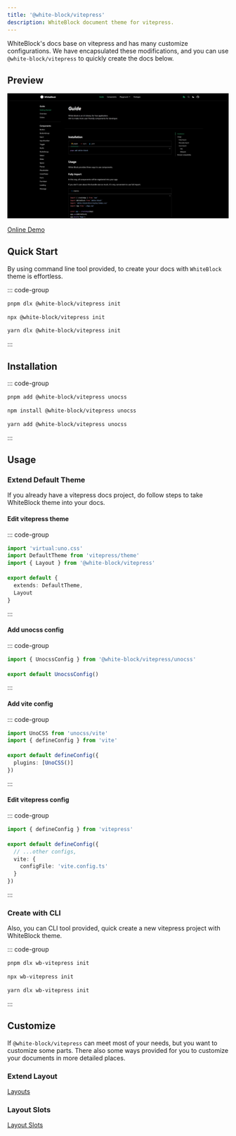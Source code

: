 ```yaml
---
title: '@white-block/vitepress'
description: WhiteBlock document theme for vitepress.
---
```


WhiteBlock's docs base on vitepress and has many customize ​configurations. We have encapsulated these modifications, and you can use `@white-block/vitepress` to quickly create the docs below.

## Preview
![preview](/vitepress/preview.png)

[Online Demo](https://kythuen.github.io/white-block/) 

## Quick Start
By using command line tool provided, to create your docs with `WhiteBlock` theme is effortless.

::: code-group
```sh [pnpm]
pnpm dlx @white-block/vitepress init
```
```sh [npm]
npx @white-block/vitepress init
```
```sh [yarn]
yarn dlx @white-block/vitepress init
```
:::

## Installation

::: code-group
```sh [pnpm]
pnpm add @white-block/vitepress unocss
```
```sh [npm]
npm install @white-block/vitepress unocss
```
```sh [yarn]
yarn add @white-block/vitepress unocss
```
:::

## Usage

### Extend Default Theme

If you already have a vitepress docs project, do follow steps to take WhiteBlock theme into your docs. 

#### Edit vitepress theme
::: code-group
```ts [.vitepress/theme.ts]
import 'virtual:uno.css'
import DefaultTheme from 'vitepress/theme'
import { Layout } from '@white-block/vitepress'

export default {
  extends: DefaultTheme,
  Layout
}
```
:::

#### Add unocss config
::: code-group
```ts [uno.config.ts]
import { UnocssConfig } from '@white-block/vitepress/unocss'

export default UnocssConfig()

```
:::

#### Add vite config
::: code-group
```ts [vite.config.ts]
import UnoCSS from 'unocss/vite'
import { defineConfig } from 'vite'

export default defineConfig({
  plugins: [UnoCSS()]
})

```
:::

#### Edit vitepress config
::: code-group
```ts [.vitepress/config.ts]
import { defineConfig } from 'vitepress'

export default defineConfig({
  // ...other configs,
  vite: {
    configFile: 'vite.config.ts'
  }
})

```
:::

### Create with CLI
Also, you can CLI tool provided, quick create a new vitepress project with WhiteBlock theme.

::: code-group
```sh [pnpm]
pnpm dlx wb-vitepress init
```
```sh [npm]
npx wb-vitepress init
```
```sh [yarn]
yarn dlx wb-vitepress init
```
:::

## Customize 

If `@white-block/vitepress` can meet most of your needs, but you want to customize some parts. There also some ways provided for you to customize your documents in more detailed places.

### Extend Layout

[Layouts](./layout)

### Layout Slots

[Layout Slots](./slots)